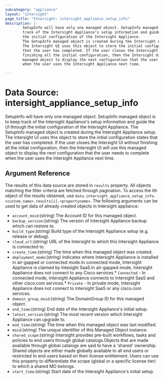 ```yaml
---
subcategory: "appliance"
layout: "intersight"
page_title: "Intersight: intersight_appliance_setup_info"
description: |-
        SetupInfo will have only one managed object. SetupInfo managed object is to keep
        track of the Intersight Appliance's setup information and guide the UI through
        the initial configuration of the Intersight Appliance.
        The SetupInfo managed object is created during the Intersight Appliance setup.
        The Intersight UI uses this object to store the initial configuration states
        that the user has completed. If the user closes the Intersight UI without
        finishing all the initial configuration, then the Intersight UI will use this
        managed object to display the next configuration that the user needs to complete
        when the user uses the Intersight Appliance next time.

---
```


# Data Source: intersight_appliance_setup_info
SetupInfo will have only one managed object. SetupInfo managed object is to keep
track of the Intersight Appliance's setup information and guide the UI through
the initial configuration of the Intersight Appliance.
The SetupInfo managed object is created during the Intersight Appliance setup.
The Intersight UI uses this object to store the initial configuration states
that the user has completed. If the user closes the Intersight UI without
finishing all the initial configuration, then the Intersight UI will use this
managed object to display the next configuration that the user needs to complete
when the user uses the Intersight Appliance next time.
## Argument Reference
The results of this data source are stored in `results` property.
All objects matching the filter criteria are fetched through pagination.
To access the ith object of the results obtained, use `data.intersight_appliance_setup_info.<custom_name>.results[i].<propertyname>`.
The following arguments can be used to get data of already created objects in Intersight appliance:
* `account_moid`:(string) The Account ID for this managed object. 
* `backup_version`:(string) The version of Intersight Appliance backup which can restore to. 
* `build_type`:(string) Build type of the Intersight Appliance setup (e.g. release or debug). 
* `cloud_url`:(string) URL of the Intersight to which this Intersight Appliance is connected to. 
* `create_time`:(string) The time when this managed object was created. 
* `deployment_mode`:(string) Indicates where Intersight Appliance is installed in air-gapped or connected mode.In connected mode, Intersight Appliance is claimed by Intesight SaaS.In air-gapped mode, Intersight Appliance does not connect to any Cisco services.* `Connected` - In connected mode, Intersight Appliance connects to Intersight SaaS and other cisco.com services.* `Private` - In private mode, Intersight Appliance does not connect to Intersight SaaS or any cisco.com services. 
* `domain_group_moid`:(string) The DomainGroup ID for this managed object. 
* `end_time`:(string) End date of the Intersight Appliance's initial setup. 
* `latest_version`:(string) The most recent version which Intersight Appliance can upgrade to. 
* `mod_time`:(string) The time when this managed object was last modified. 
* `moid`:(string) The unique identifier of this Managed Object instance. 
* `shared_scope`:(string) Intersight provides pre-built workflows, tasks and policies to end users through global catalogs.Objects that are made available through global catalogs are said to have a 'shared' ownership. Shared objects are either made globally available to all end users or restricted to end users based on their license entitlement. Users can use this property to differentiate the scope (global or a specific license tier) to which a shared MO belongs. 
* `start_time`:(string) Start date of the Intersight Appliance's initial setup. 
 
